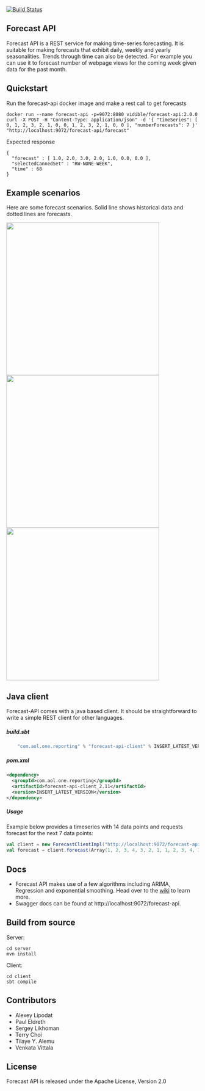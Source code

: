 [![Build Status](https://travis-ci.org/vidible/aol-on-forecast.svg?branch=master)](https://travis-ci.org/vidible/aol-on-forecast)

## Forecast API

Forecast API is a REST service for making time-series forecasting. 
It is suitable for making forecasts that exhibit daily, weekly and yearly
seasonalities. Trends through time can also be detected. For example you 
can use it to forecast number of webpage views for the coming week given 
data for the past month.

## Quickstart

Run the forecast-api docker image and make a rest call to get forecasts

    docker run --name forecast-api -p=9072:8080 vidible/forecast-api:2.0.0
    curl -X POST -H "Content-Type: application/json" -d '{ "timeSeries": [ 0, 1, 2, 3, 2, 1, 0, 0, 1, 2, 3, 2, 1, 0, 0 ], "numberForecasts": 7 }' "http://localhost:9072/forecast-api/forecast"

Expected response

    {
      "forecast" : [ 1.0, 2.0, 3.0, 2.0, 1.0, 0.0, 0.0 ],
      "selectedCannedSet" : "RW-NONE-WEEK",
      "time" : 68
    }

## Example scenarios

Here are some forecast scenarios. Solid line shows historical data and dotted lines are forecasts. 

<img src="https://raw.githubusercontent.com/vidible/aol-on-forecast/master/client/src/test/resources/forecast-client/daily-seasonal/plot-raw-and-actual.png" width="400">

<img src="https://raw.githubusercontent.com/vidible/aol-on-forecast/master/client/src/test/resources/forecast-client/daily-seasonal-with-trend/plot-raw-and-actual.png" width="400">

<img src="https://raw.githubusercontent.com/vidible/aol-on-forecast/master/client/src/test/resources/forecast-client/real-data-video-view-supply-with-trend/plot-raw-and-actual.png" width="400">

## Java client

Forecast-API comes with a java based client. It should be straightforward
to write a simple REST client for other languages.
 
##### build.sbt

```scala
    "com.aol.one.reporting" % "forecast-api-client" % INSERT_LATEST_VERSION
```

##### pom.xml
```xml
<dependency>
  <groupId>com.aol.one.reporting</groupId>
  <artifactId>forecast-api-client_2.11</artifactId>
  <version>INSERT_LATEST_VERSION</version>
</dependency> 
```

##### Usage

Example below provides a timeseries with 14 data points and requests forecast for the next 7 data points:

```scala
val client = new ForecastClientImpl("http://localhost:9072/forecast-api/forecast")
val forecast = client.forecast(Array(1, 2, 3, 4, 3, 2, 1, 1, 2, 3, 4, 3, 2, 1), 7)
```

## Docs
- Forecast API makes use of a few algorithms including ARIMA, Regression
and exponential smoothing. Head over to the [wiki](https://github.com/vidible/aol-on-forecast/wiki) 
to learn more.
- Swagger docs can be found at http://localhost:9072/forecast-api. 

## Build from source

Server:

    cd server
    mvn install

Client:

    cd client
    sbt compile


## Contributors

- Alexey Lipodat
- Paul Eldreth
- Sergey Likhoman
- Terry Choi
- Tilaye Y. Alemu
- Venkata Vittala

## License
Forecast API is released under the Apache License, Version 2.0
